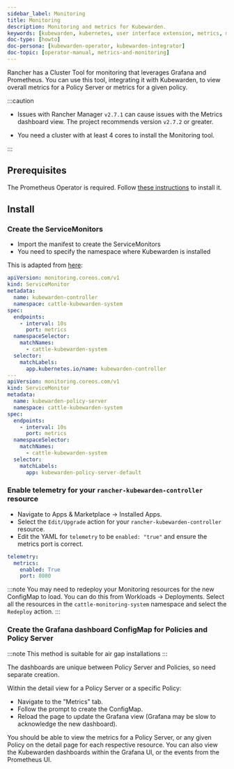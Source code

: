 ```yaml
---
sidebar_label: Monitoring
title: Monitoring
description: Monitoring and metrics for Kubewarden.
keywords: [kubewarden, kubernetes, user interface extension, metrics, monitoring]
doc-type: [howto]
doc-persona: [kubewarden-operator, kubewarden-integrator]
doc-topic: [operator-manual, metrics-and-monitoring]
---
```


<head>
  <link rel="canonical" href="https://docs.kubewarden.io/howtos/ui-extension/metrics"/>
</head>

Rancher has a Cluster Tool for monitoring that leverages Grafana and Prometheus.
You can use this tool,
integrating it with Kubewarden,
to view overall metrics for a Policy Server or metrics for a given policy.

:::caution

- Issues with Rancher Manager `v2.7.1` can cause issues with the Metrics dashboard view. The project recommends version `v2.7.2` or greater.

- You need a cluster with at least 4 cores to install the Monitoring tool.

:::

## Prerequisites

The Prometheus Operator is required.
Follow
[these instructions](../telemetry/30-metrics-qs.md#install-prometheus)
to install it.

## Install

### Create the ServiceMonitors

- Import the manifest to create the ServiceMonitors
- You need to specify the namespace where Kubewarden is installed

This is adapted from [here](../telemetry/30-metrics-qs.md):

```yaml
apiVersion: monitoring.coreos.com/v1
kind: ServiceMonitor
metadata:
  name: kubewarden-controller
  namespace: cattle-kubewarden-system
spec:
  endpoints:
    - interval: 10s 
      port: metrics
  namespaceSelector:
    matchNames:
      - cattle-kubewarden-system
  selector:
    matchLabels:
      app.kubernetes.io/name: kubewarden-controller
---
apiVersion: monitoring.coreos.com/v1
kind: ServiceMonitor
metadata:
  name: kubewarden-policy-server
  namespace: cattle-kubewarden-system
spec:
  endpoints:
    - interval: 10s
      port: metrics
  namespaceSelector:
    matchNames:
      - cattle-kubewarden-system
  selector:
    matchLabels:
      app: kubewarden-policy-server-default
```

### Enable telemetry for your `rancher-kubewarden-controller` resource

- Navigate to Apps & Marketplace → Installed Apps.
- Select the `Edit/Upgrade` action for your `rancher-kubewarden-controller` resource.
- Edit the YAML for `telemetry` to be `enabled: "true"` and ensure the metrics port is correct.

```yml
telemetry:
  metrics:
    enabled: True
    port: 8080
```

:::note
You may need to redeploy your Monitoring resources for the new ConfigMap to load.
You can do this from Workloads → Deployments.
Select all the resources in the `cattle-monitoring-system` namespace and select the `Redeploy` action.
:::

### Create the Grafana dashboard ConfigMap for Policies and Policy Server

:::note
This method is suitable for air gap installations
:::

The dashboards are unique between Policy Server and Policies,
so need separate creation.

Within the detail view for a Policy Server or a specific Policy:

- Navigate to the "Metrics" tab.
- Follow the prompt to create the ConfigMap.
- Reload the page to update the Grafana view
(Grafana may be slow to acknowledge the new dashboard).

You should be able to view the metrics for a Policy Server,
or any given Policy on the detail page for each respective resource.
You can also view the Kubewarden dashboards within the Grafana UI,
or the events from the Prometheus UI.
